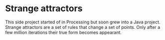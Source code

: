 <!--
  id: 2275
  slug: strange-attractors
  type: fortpolio
  content: <p>This side project started of in Processing but soon grew into a Java project. Strange attractors are a set of rules that change a set of points. Only after a few million iterations their true form becomes appearant.</p> 
  categories: frontend,3D,video,open source,illustration
  tags: Processing,interaction design,Java,math,cool shit,concept
  datefrom: 2006-06-01
  dateto: 2006-08-01
  incv: true
  inportfolio: true
  clients: 
  collaboration: 
  prizes: 
  thumbnail: L84.jpg
  image: L84.jpg
  images: Lorenz-4600-18500-600-3-4000.jpg,L84.jpg,Latoocarfian-2304-2991-856-4738-3673-4877.jpg,Lorenz84-225-2391-2665-1218-48-11.jpg,Lorenz84-225-2391-2665-1236-48.jpg,Lorenz84-1235-655-946-484-356.jpg,Lorenz84-12700-04809-11237-03526-02731.jpg
-->

# Strange attractors

<p>This side project started of in Processing but soon grew into a Java project. Strange attractors are a set of rules that change a set of points. Only after a few million iterations their true form becomes appearant.</p>

